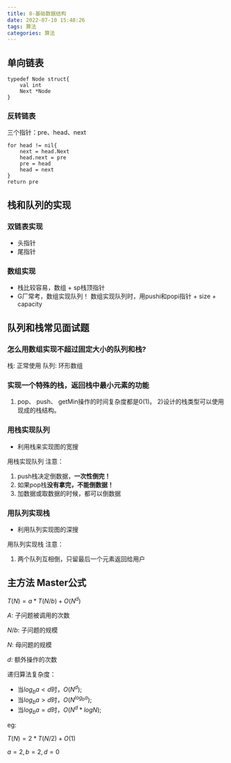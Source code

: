 ```yaml
---
title: 8-基础数据结构
date: 2022-07-10 15:48:26
tags: 算法
categories: 算法
---
```


## 单向链表
```
typedef Node struct{
    val int
    Next *Node
}
```

### 反转链表

三个指针：pre、head、next
``` golang
for head != nil{
    next = head.Next
    head.next = pre
    pre = head
    head = next
}
return pre
``` 

## 栈和队列的实现

### 双链表实现
- 头指针
- 尾指针

### 数组实现
- 栈比较容易，数组 + sp栈顶指针
- G厂常考，数组实现队列！
数组实现队列时，用pushi和popi指针 + size + capacity

## 队列和栈常见面试题

### 怎么用数组实现不超过固定大小的队列和栈?
栈: 正常使用
队列: 环形数组

### 实现一个特殊的栈，返回栈中最小元素的功能
1) pop、 push、 getMin操作的时间复杂度都是0(1)。
2)设计的栈类型可以使用现成的栈结构。

### 用栈实现队列
- 利用栈来实现图的宽搜


用栈实现队列 注意：
1. push栈决定倒数据，**一次性倒完！**
2. 如果pop栈**没有拿完，不能倒数据！**
3. 加数据或取数据的时候，都可以倒数据

### 用队列实现栈
- 利用队列实现图的深搜

用队列实现栈 注意：
1. 两个队列互相倒，只留最后一个元素返回给用户

## 主方法 Master公式
$T(N) = a*T(N/{b}) + O(N^d)$

$A$: 子问题被调用的次数

$N/{b}$: 子问题的规模

$N$: 母问题的规模

$d$: 额外操作的次数

递归算法复杂度：
- 当$log_ {b}a < d$时，$O(N^d)$;
- 当$log_{b}a > d$时，$O(N^{log_ {b}a})$;
- 当$log_ {b}a = d$时，$O(N^d*logN)$;

eg:

$T(N) = 2*T(N/{2}) + O(1)$

$a=2, b=2, d=0$
